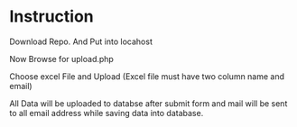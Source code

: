 # Instruction

Download Repo. And Put into locahost

Now Browse for upload.php

Choose excel File and Upload (Excel file must have two column name and email)

All Data will be uploaded to databse after submit form  and mail will be sent to all email address while saving data into database.

